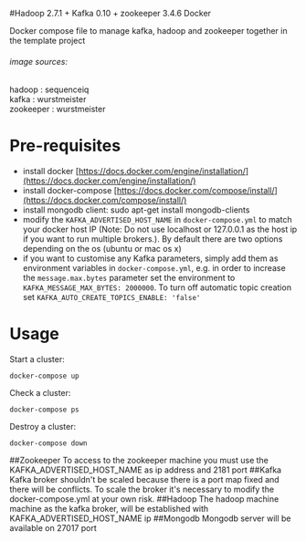 #Hadoop 2.7.1 + Kafka 0.10 + zookeeper 3.4.6 Docker

Docker compose file to manage kafka, hadoop and zookeeper together in the template project <br/>
###### image sources: ######
hadoop : sequenceiq <br/>
kafka : wurstmeister <br/>
zookeeper : wurstmeister <br/>
# Pre-requisites
- install docker [https://docs.docker.com/engine/installation/](https://docs.docker.com/engine/installation/)
- install docker-compose [https://docs.docker.com/compose/install/](https://docs.docker.com/compose/install/)
- install mongodb client: sudo apt-get install mongodb-clients
- modify the ```KAFKA_ADVERTISED_HOST_NAME``` in ```docker-compose.yml``` to match your docker host IP
(Note: Do not use localhost or 127.0.0.1 as the host ip if you want to run multiple brokers.). By default there are two
options depending on the os (ubuntu or mac os x)
- if you want to customise any Kafka parameters, simply add them as environment variables in ```docker-compose.yml```, e.g. in order to increase the ```message.max.bytes``` parameter set the environment to ```KAFKA_MESSAGE_MAX_BYTES: 2000000```. To turn off automatic topic creation set ```KAFKA_AUTO_CREATE_TOPICS_ENABLE: 'false'```

# Usage
 Start a cluster:
 ```
 docker-compose up
 ```
 Check a cluster:
  ```
  docker-compose ps
  ```
 Destroy a cluster:
 ```
 docker-compose down
 ```
##Zookeeper
To access to the zookeeper machine you must use the KAFKA_ADVERTISED_HOST_NAME as ip address and 2181 port
##Kafka
Kafka broker shouldn't be scaled because there is a port map fixed and there will be conflicts. To scale the broker
it's necessary to modify the docker-compose.yml at your own risk.
##Hadoop
The hadoop machine machine as the kafka broker, will be established with KAFKA_ADVERTISED_HOST_NAME ip
##Mongodb
Mongodb server will be available on 27017 port

